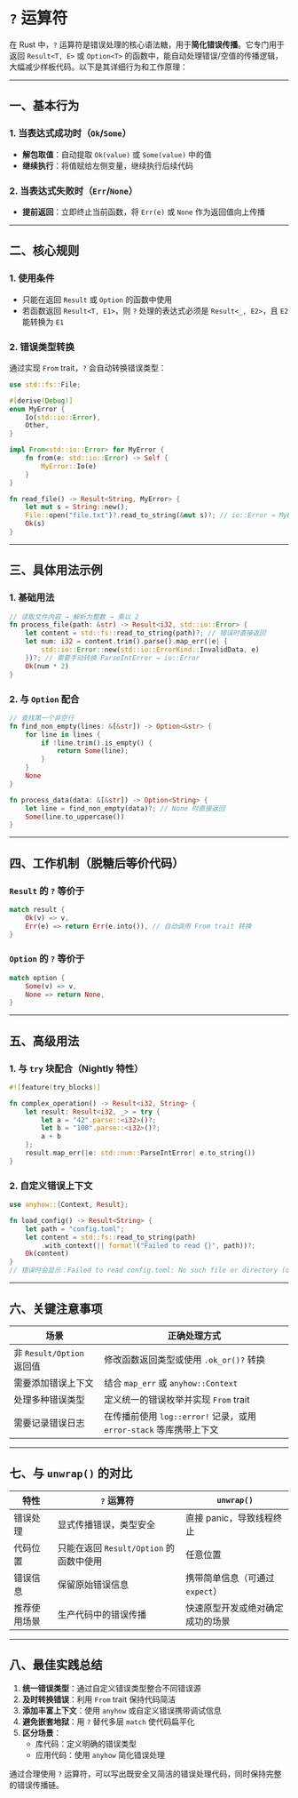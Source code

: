 # `?` 运算符

在 Rust 中，`?` 运算符是错误处理的核心语法糖，用于**简化错误传播**。它专门用于返回 `Result<T, E>` 或 `Option<T>` 的函数中，能自动处理错误/空值的传播逻辑，大幅减少样板代码。以下是其详细行为和工作原理：

---

## 一、基本行为

### 1. 当表达式成功时（`Ok`/`Some`）

- **解包取值**：自动提取 `Ok(value)` 或 `Some(value)` 中的值
- **继续执行**：将值赋给左侧变量，继续执行后续代码

### 2. 当表达式失败时（`Err`/`None`）

- **提前返回**：立即终止当前函数，将 `Err(e)` 或 `None` 作为返回值向上传播

---

## 二、核心规则

### 1. 使用条件

- 只能在返回 `Result` 或 `Option` 的函数中使用
- 若函数返回 `Result<T, E1>`，则 `?` 处理的表达式必须是 `Result<_, E2>`，且 `E2` 能转换为 `E1`

### 2. 错误类型转换

通过实现 `From` trait，`?` 会自动转换错误类型：

```rust
use std::fs::File;

#[derive(Debug)]
enum MyError {
    Io(std::io::Error),
    Other,
}

impl From<std::io::Error> for MyError {
    fn from(e: std::io::Error) -> Self {
        MyError::Io(e)
    }
}

fn read_file() -> Result<String, MyError> {
    let mut s = String::new();
    File::open("file.txt")?.read_to_string(&mut s)?; // io::Error → MyError
    Ok(s)
}
```

---

## 三、具体用法示例

### 1. 基础用法

```rust
// 读取文件内容 → 解析为整数 → 乘以 2
fn process_file(path: &str) -> Result<i32, std::io::Error> {
    let content = std::fs::read_to_string(path)?; // 错误时直接返回
    let num: i32 = content.trim().parse().map_err(|e| {
        std::io::Error::new(std::io::ErrorKind::InvalidData, e)
    })?; // 需要手动转换 ParseIntError → io::Error
    Ok(num * 2)
}
```

### 2. 与 `Option` 配合

```rust
// 查找第一个非空行
fn find_non_empty(lines: &[&str]) -> Option<&str> {
    for line in lines {
        if !line.trim().is_empty() {
            return Some(line);
        }
    }
    None
}

fn process_data(data: &[&str]) -> Option<String> {
    let line = find_non_empty(data)?; // None 时直接返回
    Some(line.to_uppercase())
}
```

---

## 四、工作机制（脱糖后等价代码）

### `Result` 的 `?` 等价于

```rust
match result {
    Ok(v) => v,
    Err(e) => return Err(e.into()), // 自动调用 From trait 转换
}
```

### `Option` 的 `?` 等价于

```rust
match option {
    Some(v) => v,
    None => return None,
}
```

---

## 五、高级用法

### 1. 与 `try` 块配合（Nightly 特性）

```rust
#![feature(try_blocks)]

fn complex_operation() -> Result<i32, String> {
    let result: Result<i32, _> = try {
        let a = "42".parse::<i32>()?;
        let b = "100".parse::<i32>()?;
        a + b
    };
    result.map_err(|e: std::num::ParseIntError| e.to_string())
}
```

### 2. 自定义错误上下文

```rust
use anyhow::{Context, Result};

fn load_config() -> Result<String> {
    let path = "config.toml";
    let content = std::fs::read_to_string(path)
        .with_context(|| format!("Failed to read {}", path))?;
    Ok(content)
}
// 错误时会显示：Failed to read config.toml: No such file or directory (os error 2)
```

---

## 六、关键注意事项

| 场景                     | 正确处理方式                                                                 |
|--------------------------|-----------------------------------------------------------------------------|
| 非 `Result/Option` 返回值 | 修改函数返回类型或使用 `.ok_or()?` 转换                                     |
| 需要添加错误上下文       | 结合 `map_err` 或 `anyhow::Context`                                        |
| 处理多种错误类型         | 定义统一的错误枚举并实现 `From` trait                                      |
| 需要记录错误日志         | 在传播前使用 `log::error!` 记录，或用 `error-stack` 等库携带上下文          |

---

## 七、与 `unwrap()` 的对比

| **特性**       | **`?` 运算符**                          | **`unwrap()`**                  |
|----------------|----------------------------------------|----------------------------------|
| 错误处理       | 显式传播错误，类型安全                 | 直接 panic，导致线程终止         |
| 代码位置       | 只能在返回 `Result/Option` 的函数中使用 | 任意位置                        |
| 错误信息       | 保留原始错误信息                       | 携带简单信息（可通过 `expect`）  |
| 推荐使用场景   | 生产代码中的错误传播                   | 快速原型开发或绝对确定成功的场景 |

---

## 八、最佳实践总结

1. **统一错误类型**：通过自定义错误类型整合不同错误源
2. **及时转换错误**：利用 `From` trait 保持代码简洁
3. **添加丰富上下文**：使用 `anyhow` 或自定义错误携带调试信息
4. **避免嵌套地狱**：用 `?` 替代多层 `match` 使代码扁平化
5. **区分场景**：
   - 库代码：定义明确的错误类型
   - 应用代码：使用 `anyhow` 简化错误处理

通过合理使用 `?` 运算符，可以写出既安全又简洁的错误处理代码，同时保持完整的错误传播链。
